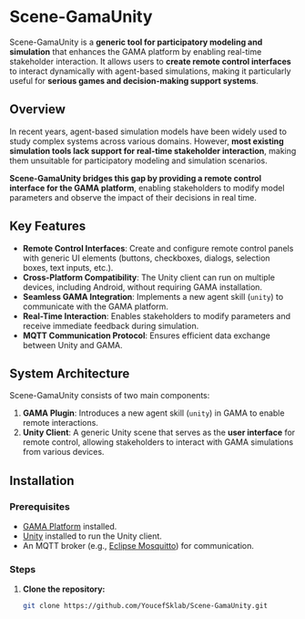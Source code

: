 # Scene-GamaUnity

Scene-GamaUnity is a **generic tool for participatory modeling and simulation** that enhances the GAMA platform by enabling real-time stakeholder interaction. It allows users to **create remote control interfaces** to interact dynamically with agent-based simulations, making it particularly useful for **serious games and decision-making support systems**.

## Overview

In recent years, agent-based simulation models have been widely used to study complex systems across various domains. However, **most existing simulation tools lack support for real-time stakeholder interaction**, making them unsuitable for participatory modeling and simulation scenarios.

**Scene-GamaUnity bridges this gap by providing a remote control interface for the GAMA platform**, enabling stakeholders to modify model parameters and observe the impact of their decisions in real time.

## Key Features

- **Remote Control Interfaces**: Create and configure remote control panels with generic UI elements (buttons, checkboxes, dialogs, selection boxes, text inputs, etc.).
- **Cross-Platform Compatibility**: The Unity client can run on multiple devices, including Android, without requiring GAMA installation.
- **Seamless GAMA Integration**: Implements a new agent skill (`unity`) to communicate with the GAMA platform.
- **Real-Time Interaction**: Enables stakeholders to modify parameters and receive immediate feedback during simulation.
- **MQTT Communication Protocol**: Ensures efficient data exchange between Unity and GAMA.

## System Architecture

Scene-GamaUnity consists of two main components:

1. **GAMA Plugin**: Introduces a new agent skill (`unity`) in GAMA to enable remote interactions.
2. **Unity Client**: A generic Unity scene that serves as the **user interface** for remote control, allowing stakeholders to interact with GAMA simulations from various devices.

## Installation

### Prerequisites

- [GAMA Platform](https://gama-platform.org/) installed.
- [Unity](https://unity.com/) installed to run the Unity client.
- An MQTT broker (e.g., [Eclipse Mosquitto](https://mosquitto.org/)) for communication.

### Steps

1. **Clone the repository:**
   ```bash
   git clone https://github.com/YoucefSklab/Scene-GamaUnity.git
   
